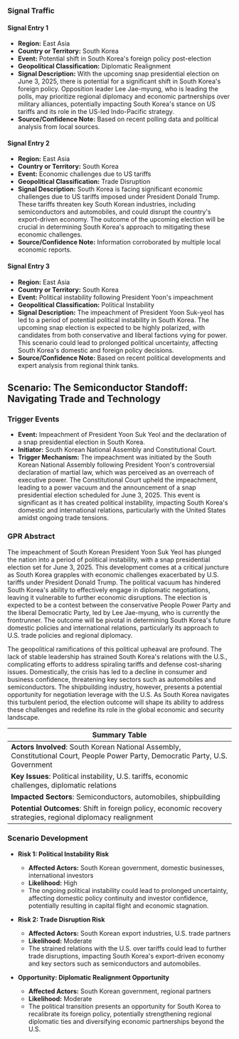 ### Signal Traffic
#### Signal Entry 1
- **Region:** East Asia  
- **Country or Territory:** South Korea  
- **Event:** Potential shift in South Korea's foreign policy post-election  
- **Geopolitical Classification:** Diplomatic Realignment  
- **Signal Description:** With the upcoming snap presidential election on June 3, 2025, there is potential for a significant shift in South Korea's foreign policy. Opposition leader Lee Jae-myung, who is leading the polls, may prioritize regional diplomacy and economic partnerships over military alliances, potentially impacting South Korea's stance on US tariffs and its role in the US-led Indo-Pacific strategy.  
- **Source/Confidence Note:** Based on recent polling data and political analysis from local sources.

#### Signal Entry 2
- **Region:** East Asia  
- **Country or Territory:** South Korea  
- **Event:** Economic challenges due to US tariffs  
- **Geopolitical Classification:** Trade Disruption  
- **Signal Description:** South Korea is facing significant economic challenges due to US tariffs imposed under President Donald Trump. These tariffs threaten key South Korean industries, including semiconductors and automobiles, and could disrupt the country's export-driven economy. The outcome of the upcoming election will be crucial in determining South Korea's approach to mitigating these economic challenges.  
- **Source/Confidence Note:** Information corroborated by multiple local economic reports.

#### Signal Entry 3
- **Region:** East Asia  
- **Country or Territory:** South Korea  
- **Event:** Political instability following President Yoon's impeachment  
- **Geopolitical Classification:** Political Instability  
- **Signal Description:** The impeachment of President Yoon Suk-yeol has led to a period of potential political instability in South Korea. The upcoming snap election is expected to be highly polarized, with candidates from both conservative and liberal factions vying for power. This scenario could lead to prolonged political uncertainty, affecting South Korea's domestic and foreign policy decisions.  
- **Source/Confidence Note:** Based on recent political developments and expert analysis from regional think tanks.

## Scenario: The Semiconductor Standoff: Navigating Trade and Technology
### Trigger Events
- **Event:** Impeachment of President Yoon Suk Yeol and the declaration of a snap presidential election in South Korea.
- **Initiator:** South Korean National Assembly and Constitutional Court.
- **Trigger Mechanism:** The impeachment was initiated by the South Korean National Assembly following President Yoon's controversial declaration of martial law, which was perceived as an overreach of executive power. The Constitutional Court upheld the impeachment, leading to a power vacuum and the announcement of a snap presidential election scheduled for June 3, 2025. This event is significant as it has created political instability, impacting South Korea's domestic and international relations, particularly with the United States amidst ongoing trade tensions.

### GPR Abstract
The impeachment of South Korean President Yoon Suk Yeol has plunged the nation into a period of political instability, with a snap presidential election set for June 3, 2025. This development comes at a critical juncture as South Korea grapples with economic challenges exacerbated by U.S. tariffs under President Donald Trump. The political vacuum has hindered South Korea's ability to effectively engage in diplomatic negotiations, leaving it vulnerable to further economic disruptions. The election is expected to be a contest between the conservative People Power Party and the liberal Democratic Party, led by Lee Jae-myung, who is currently the frontrunner. The outcome will be pivotal in determining South Korea's future domestic policies and international relations, particularly its approach to U.S. trade policies and regional diplomacy.

The geopolitical ramifications of this political upheaval are profound. The lack of stable leadership has strained South Korea's relations with the U.S., complicating efforts to address spiraling tariffs and defense cost-sharing issues. Domestically, the crisis has led to a decline in consumer and business confidence, threatening key sectors such as automobiles and semiconductors. The shipbuilding industry, however, presents a potential opportunity for negotiation leverage with the U.S. As South Korea navigates this turbulent period, the election outcome will shape its ability to address these challenges and redefine its role in the global economic and security landscape.

| **Summary Table** |
|-------------------|
| **Actors Involved**: South Korean National Assembly, Constitutional Court, People Power Party, Democratic Party, U.S. Government |
| **Key Issues**: Political instability, U.S. tariffs, economic challenges, diplomatic relations |
| **Impacted Sectors**: Semiconductors, automobiles, shipbuilding |
| **Potential Outcomes**: Shift in foreign policy, economic recovery strategies, regional diplomacy realignment |

### Scenario Development
- **Risk 1: Political Instability Risk**  
  - **Affected Actors:** South Korean government, domestic businesses, international investors  
  - **Likelihood:** High  
  - The ongoing political instability could lead to prolonged uncertainty, affecting domestic policy continuity and investor confidence, potentially resulting in capital flight and economic stagnation.

- **Risk 2: Trade Disruption Risk**  
  - **Affected Actors:** South Korean export industries, U.S. trade partners  
  - **Likelihood:** Moderate  
  - The strained relations with the U.S. over tariffs could lead to further trade disruptions, impacting South Korea's export-driven economy and key sectors such as semiconductors and automobiles.

- **Opportunity: Diplomatic Realignment Opportunity**  
  - **Affected Actors:** South Korean government, regional partners  
  - **Likelihood:** Moderate  
  - The political transition presents an opportunity for South Korea to recalibrate its foreign policy, potentially strengthening regional diplomatic ties and diversifying economic partnerships beyond the U.S.